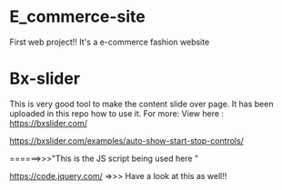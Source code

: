# E_commerce-site
First web project!!
It's a e-commerce fashion website 
# Bx-slider
This is very good tool to make the content slide over page.
It has been uploaded in this repo how to use it.
For more: View here : https://bxslider.com/  



https://bxslider.com/examples/auto-show-start-stop-controls/


<script src="https://code.jquery.com/jquery-2.2.4.js" integrity="sha256-iT6Q9iMJYuQiMWNd9lDyBUStIq/8PuOW33aOqmvFpqI=" crossorigin="anonymous"></script> ======>>>"This is the JS script being used here "

https://code.jquery.com/ =>>> Have a look at this as well!!
